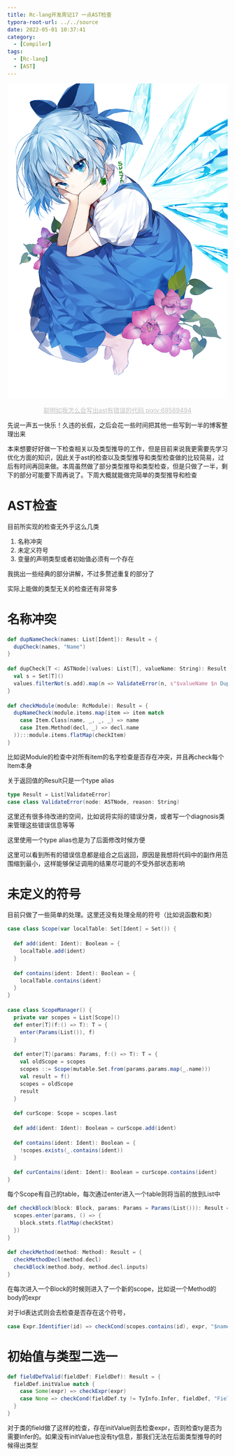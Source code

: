 ```yaml
---
title: Rc-lang开发周记17 一点AST检查
typora-root-url: ../../source
date: 2022-05-01 10:37:41
category: 
  - [Compiler]
tags: 
  - [Rc-lang]
  - [AST]
---
```


![69589494_p0.png](/images/rc-lang-dev-17/69589494_p0.png)



<center style="font-size:14px;color:#C0C0C0;text-decoration:underline">聪明如我怎么会写出ast有错误的代码 pixiv:69589494</center> 

先说一声五一快乐！久违的长假，之后会花一些时间把其他一些写到一半的博客整理出来

本来想要好好做一下检查相关以及类型推导的工作，但是目前来说我更需要先学习优化方面的知识，因此关于ast的检查以及类型推导和类型检查做的比较简易，过后有时间再回来做。本周虽然做了部分类型推导和类型检查，但是只做了一半，剩下的部分可能要下周再说了。下周大概就能做完简单的类型推导和检查

# AST检查

目前所实现的检查无外乎这么几类

1. 名称冲突
2. 未定义符号
3. 变量的声明类型或者初始值必须有一个存在

我挑出一些经典的部分讲解，不过多赘述重复的部分了

实际上能做的类型无关的检查还有非常多

# 名称冲突

```scala
def dupNameCheck(names: List[Ident]): Result = {
  dupCheck(names, "Name")
}

def dupCheck[T <: ASTNode](values: List[T], valueName: String): Result = {
  val s = Set[T]()
  values.filterNot(s.add).map(n => ValidateError(n, s"$valueName $n Dup"))
}

def checkModule(module: RcModule): Result = {
  dupNameCheck(module.items.map(item => item match
    case Item.Class(name, _, _, _) => name
    case Item.Method(decl, _) => decl.name
  )):::module.items.flatMap(checkItem)
}
```

比如说Module的检查中对所有item的名字检查是否存在冲突，并且再check每个Item本身

关于返回值的Result只是一个type alias

```scala
type Result = List[ValidateError]
case class ValidateError(node: ASTNode, reason: String)
```

这里还有很多待改进的空间，比如说将实际的错误分类，或者写一个diagnosis类来管理这些错误信息等等

这里使用一个type alias也是为了后面修改时候方便

这里可以看到所有的错误信息都是组合之后返回，原因是我想将代码中的副作用范围缩到最小，这样能够保证调用的结果尽可能的不受外部状态影响

# 未定义的符号

目前只做了一些简单的处理。这里还没有处理全局的符号（比如说函数和类）

```scala
case class Scope(var localTable: Set[Ident] = Set()) {

  def add(ident: Ident): Boolean = {
    localTable.add(ident)
  }

  def contains(ident: Ident): Boolean = {
    localTable.contains(ident)
  }
}

case class ScopeManager() {
  private var scopes = List[Scope]()
  def enter[T](f:() => T): T = {
    enter(Params(List()), f)
  }

  def enter[T](params: Params, f:() => T): T = {
    val oldScope = scopes
    scopes ::= Scope(mutable.Set.from(params.params.map(_.name)))
    val result = f()
    scopes = oldScope
    result
  }

  def curScope: Scope = scopes.last

  def add(ident: Ident): Boolean = curScope.add(ident)

  def contains(ident: Ident): Boolean = {
    !scopes.exists(_.contains(ident))
  }

  def curContains(ident: Ident): Boolean = curScope.contains(ident)
}
```

每个Scope有自己的table，每次通过enter进入一个table则将当前的放到List中

```scala
def checkBlock(block: Block, params: Params = Params(List())): Result = {
  scopes.enter(params, () => {
    block.stmts.flatMap(checkStmt)
  })
}

def checkMethod(method: Method): Result = {
  checkMethodDecl(method.decl)
  checkBlock(method.body, method.decl.inputs)
}
```

在每次进入一个Block的时候则进入了一个新的scope，比如说一个Method的body的expr

对于Id表达式则会去检查是否存在这个符号，

```scala
case Expr.Identifier(id) => checkCond(scopes.contains(id), expr, "$name not decl")
```

# 初始值与类型二选一

```scala
def fieldDefValid(fieldDef: FieldDef): Result = {
  fieldDef.initValue match {
    case Some(expr) => checkExpr(expr)
    case None => checkCond(fieldDef.ty != TyInfo.Infer, fieldDef, "Field without initValue need spec Type")
  }
}
```

对于类的field做了这样的检查，存在initValue则去检查expr，否则检查ty是否为需要Infer的。如果没有initValue也没有ty信息，那我们无法在后面类型推导的时候得出类型
